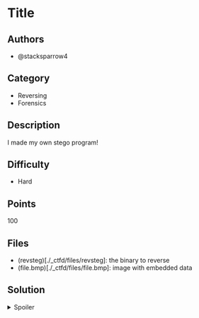 # Title

## Authors

-   @stacksparrow4

## Category

-   Reversing
-   Forensics

## Description

I made my own stego program!

## Difficulty

-   Hard

## Points

100

## Files

-   (revsteg)[./_ctfd/files/revsteg]: the binary to reverse
-   (file.bmp)[./_ctfd/files/file.bmp]: image with embedded data

## Solution

<details>
<summary>Spoiler</summary>

### Idea

Reverse a custom stego program to write an extraction script.

### Walkthrough

1. Download the binary and open it in Ghidra.
1. When reading the main function and after some light reversing we have
    ```c
    key = 0xefbe3713;
    for (i = 0; (long)i < (long)msg_len; i = i + 1) {
    signed_last_bits = (uint)(i >> 0x1f) >> 0x1e;
    file_data[i] = file_data[i] ^ key[(int)((i + signed_last_bits & 3) - signed_last_bits)];
    for (j = 0; j < 8; j = j + 1) {
        img_data[j + i * 8] = img_data[j + i * 8] & 0xfe;
        img_data[j + i * 8] =
            img_data[j + i * 8] | (byte)((int)file_data[i] >> ((byte)j & 0x1f)) & 1;
    }
    }
    for (k = 0; k < 8; k = k + 1) {
        img_data[(long)k + msg_len * 8] = img_data[(long)k + msg_len * 8] & 0xfe;
    }
    out_file = fopen((char *)param_2[3],"w");
    fwrite(local_50,local_68,1,out_file);
    fclose(out_file);
    ```
    Note that the signed_last_bits variable will always be 0 as i should always
    be positive. Recalling that the + operator happens before the & operator we
    can see that the file_data line should be
    ```c
    file_data[i] ^= key[i % 4]
    ```
    as the `& 3` essentially becomes an `% 4`.
    So we are xoring our data with a key.
1. The next section of lines writes each bit of the key into the lowest bit of
   the next 8 bytes. Finally, a for loop is used to set the lowest bit of the final
   8 bytes to 0, signifying a null byte for the end of the message.
1. We can therefore write a script to reverse the encoding, making sure
   to use the same process for finding the place the message starts at. This
   gives us the flag.

    ```python
    from struct import unpack

    with open('file.bmp', 'rb') as f:
        data = f.read()

    data_start = unpack('<i', data[10:14])[0]

    data = data[data_start:]

    result = b""
    curr_byte = ""

    # Remember, endianess!
    key = [0x13, 0x37, 0xbe, 0xef]

    for i in data:
        curr_byte = str(i & 0x1) + curr_byte
        if len(curr_byte) == 8:
            byte_num = int(curr_byte, 2)
            if byte_num == 0:
                print(result.decode())
                quit()
            result += bytes([byte_num ^ key[len(result) % 4]])
            curr_byte = ""
    ```

### Flag

`SKYLIGHT{cuST0m_5t3g0_is_a_gr3at_w4y_2_l34rn}`

</details>
